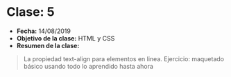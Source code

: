 # Clase: 5
* **Fecha:** 14/08/2019
* **Objetivo de la clase:** HTML y CSS
* **Resumen de la clase:**
> La propiedad text-align para elementos en linea. Ejercicio: maquetado básico usando todo lo aprendido hasta ahora